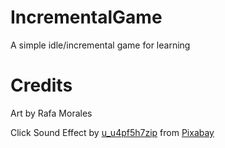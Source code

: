 # IncrementalGame
A simple idle/incremental game for learning

# Credits
Art by Rafa Morales

Click Sound Effect by <a href="https://pixabay.com/users/u_u4pf5h7zip-50459877/?utm_source=link-attribution&utm_medium=referral&utm_campaign=music&utm_content=345983">u_u4pf5h7zip</a> from <a href="https://pixabay.com/sound-effects//?utm_source=link-attribution&utm_medium=referral&utm_campaign=music&utm_content=345983">Pixabay</a>

